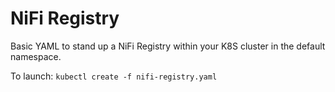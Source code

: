 # NiFi Registry
Basic YAML to stand up a NiFi Registry within your K8S cluster in the default namespace.

To launch: `kubectl create -f nifi-registry.yaml`
